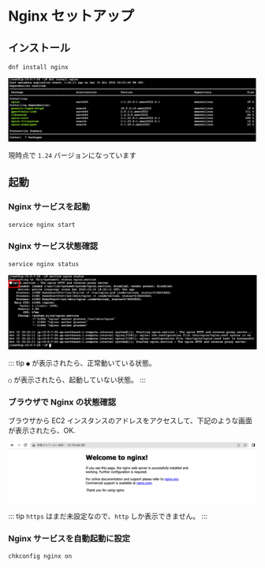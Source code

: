 ---
---

# Nginx セットアップ

## インストール
```bash
dnf install nginx
```

![Nginxインストール](./img/install.png)

現時点で `1.24` バージョンになっています

## 起動
### Nginx サービスを起動
```bash
service nginx start
```

### Nginx サービス状態確認
```bash
service nginx status
```
![Nginxサービス状態](./img/status.png)

::: tip
`●` が表示されたら、正常動いている状態。

`○` が表示されたら、起動していない状態。
:::

### ブラウザで Nginx の状態確認

ブラウザから EC2 インスタンスのアドレスをアクセスして、下記のような画面が表示されたら、OK.

![ブラウザでNginx状態確認](./img/http-status.png)

::: tip
`https` はまだ未設定なので、`http` しか表示できません。
:::

### Nginx サービスを自動起動に設定
```bash
chkconfig nginx on
```